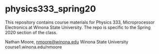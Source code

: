 # physics333_spring20
This repository contains course materials for Physics 333, Microprocessor Electronics at Winona State University.  The repo is specific to the Spring 2020 section of the class.

Nathan Moore, nmoore@winona.edu
Winona State University
course1.winona.edu/nmoore
